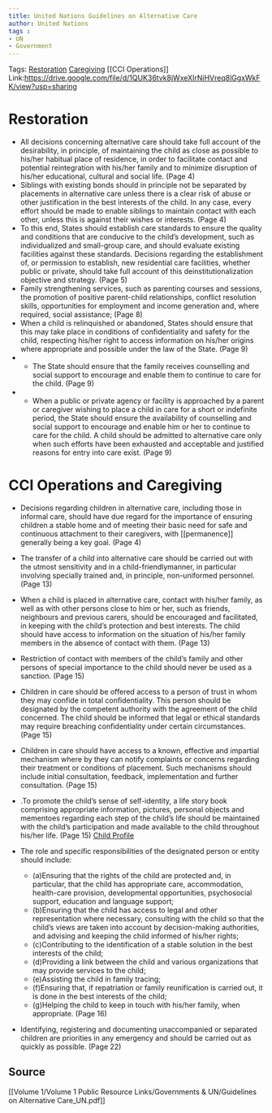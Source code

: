 ```yaml
---
title: United Nations Guidelines on Alternative Care
author: United Nations
tags :
- UN
- Government 
---
```

Tags: [Restoration](Restoration) [Caregiving](Caregiving) [[CCI Operations]]
Link:https://drive.google.com/file/d/1QUK36tvk8jWxeXIrNiHVreq8lGgxWkFK/view?usp=sharing

# Restoration
- All decisions concerning alternative care should take full account of the desirability, in principle, of maintaining the child as close as possible to his/her habitual place of residence, in order to facilitate contact and potential reintegration with his/her family and to minimize disruption of his/her educational, cultural and social life. (Page 4)
- Siblings with existing bonds should in principle not be separated by placements in alternative care unless there is a clear risk of abuse or other justification in the best interests of the child. In any case, every effort should be made to enable siblings to maintain contact with each other, unless this is against their wishes or interests. (Page 4)
- To this end, States should establish care standards to ensure the quality and conditions that are conducive to the child’s development, such as individualized and small-group care, and should evaluate existing facilities against these standards. Decisions regarding the establishment of, or permission to establish, new residential care facilities, whether public or private, should take full account of this deinstitutionalization objective and strategy. (Page 5)
- Family strengthening services, such as parenting courses and sessions, the promotion of positive parent-child relationships, conflict resolution skills, opportunities for employment and income generation and, where required, social assistance; (Page 8)
- When a child is relinquished or abandoned, States should ensure that this may take place in conditions of confidentiality and safety for the child, respecting his/her right to access information on his/her origins where appropriate and possible under the law of the State. (Page 9)
- - The State should ensure that the family receives counselling and social support to encourage and enable them to continue to care for the child. (Page 9)
- - When a public or private agency or facility is approached by a parent or caregiver wishing to place a child in care for a short or indefinite period, the State should ensure the availability of counselling and social support to encourage and enable him or her to continue to care for the child. A child should be admitted to alternative care only when such efforts have been exhausted and acceptable and justified reasons for entry into care exist. (Page 9)

# CCI Operations and Caregiving
- Decisions regarding children in alternative care, including those in informal care, should have due regard for the importance of ensuring children a stable home and of meeting their basic need for safe and continuous attachment to their caregivers, with [[permanence]] generally being a key goal. (Page 4)

- The transfer of a child into alternative care should be carried out with the utmost sensitivity and in a child-friendlymanner, in particular involving specially trained and, in principle, non-uniformed personnel. (Page 13)
- When a child is placed in alternative care, contact with his/her family, as well as with other persons close to him or her, such as friends, neighbours and previous carers, should be encouraged and facilitated, in keeping with the child’s protection and best interests. The child should have access to information on the situation of his/her family members in the absence of contact with them. (Page 13)
- Restriction of contact with members of the child’s family and other persons of special importance to the child should never be used as a sanction. (Page 15)
- Children in care should be offered access to a person of trust in whom they may confide in total confidentiality. This person should be designated by the competent authority with the agreement of the child concerned. The child should be informed that legal or ethical standards may require breaching confidentiality under certain circumstances. (Page 15)
- Children in care should have access to a known, effective and impartial mechanism where by they can notify complaints or concerns regarding their treatment or conditions of placement. Such mechanisms should include initial consultation, feedback, implementation and further consultation.  (Page 15)
- .To promote the child’s sense of self-identity, a life story book comprising appropriate information, pictures, personal objects and mementoes regarding each step of the child’s life should be maintained with the child’s participation and made available to the child throughout his/her life. (Page 15) [Child Profile](Volume%201/Roll%20Ups/Child%20Profile.md)
- The role and specific responsibilities of the designated person or entity should include:
	- (a)Ensuring that the rights of the child are protected and, in particular, that the child has appropriate care, accommodation, health-care provision, developmental opportunities, psychosocial support, education and language support;
	- (b)Ensuring that the child has access to legal and other representation where necessary, consulting with the child so that the child’s views are taken into account by decision-making authorities, and advising and keeping the child informed of his/her rights;
	- (c)Contributing to the identification of a stable solution in the best interests of the child;
	- (d)Providing a link between the child and various organizations that may provide services to the child; 
	- (e)Assisting the child in family tracing;
	- (f)Ensuring that, if repatriation or family reunification is carried out, it is done in the best interests of the child;
	-  (g)Helping the child to keep in touch with his/her family, when appropriate. (Page 16)
- Identifying, registering and documenting unaccompanied or separated children are priorities in any emergency and should be carried out as quickly as possible. (Page 22)

## Source
[[Volume 1/Volume 1 Public Resource Links/Governments & UN/Guidelines on Alternative Care_UN.pdf]]